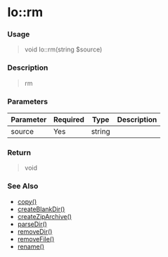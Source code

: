 
# Io::rm 

### Usage

> void Io::rm(string $source)

### Description

> rm

### Parameters

Parameter | Required | Type | Description
------------- |------------- |------------- |------------- 
source | Yes | string |

### Return
> void 
### See Also

* [copy()](copy.md)
* [createBlankDir()](createblankdir.md)
* [createZipArchive()](createziparchive.md)
* [parseDir()](parsedir.md)
* [removeDir()](removedir.md)
* [removeFile()](removefile.md)
* [rename()](rename.md)


